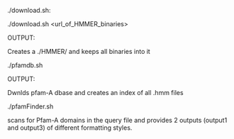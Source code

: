 ./download.sh:

./download.sh <url_of_HMMER_binaries>

OUTPUT:

Creates a ./HMMER/ and keeps all binaries into it 

./pfamdb.sh 

OUTPUT:

Dwnlds pfam-A dbase and creates an index of all .hmm files

./pfamFinder.sh

scans for Pfam-A domains in the query file and provides 2 outputs (output1 and output3) of different formatting styles.
